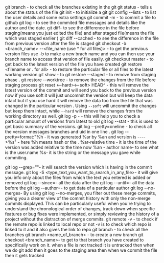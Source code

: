 git branch -  to check all the branches existing in the git
git status - tells u about the status of the file
git init - to initialize a git 
git config --lists  - to list the user details and some extra settings
git commit -m <message> -  to commit a file to github
git log - to see the commited file messages and details like the author and the date.
git diff-  to see the difference in the file before staging(means you just edited the file) and after staged file(means the file which was staged earlier ) 
git diff --cached -  to see the difference in the file from previous version after the file is staged 
git checkout -b <branch_name> <uid> --<file_name (use * for all files)> - to get the previous version files use -b to make a new brach name and you can then use your branch name to access that version of file easily.
git checkout master -  to get back to the latest version of the file you have created
git restore <filename or . for all> - to restore the particular file or all files to the latest working version 
git show <unique-commit-id>- to
git restore --staged <filename>- to remove from staging phase .
git restore --worktree <filename> -  to remove the changes from the file before staging process
git reset <--hard><OR><--soft> HEAD^ - this will remove the latest version of the commit and will send you back to the previous version now if you use soft it will just uncommit the version but will keep the data intact but if you use hard it will remove the data too from the file that was changed in the particular version .
Using `--soft` will uncommit the changes but keep them intact, while `--hard` will remove the changes from the working directory as well.
git log -p -<number of versions you want to see> - this will help you to check a particular amount of versions from latest to old 
git log --stat - this is used to get basic summary of the versions.
git log --pretty=oneline - to check all the version messages branches and uid in one line .
git log --pretty=format:"%h - it was generated %ar by %an  and version is ---->%s" - here %h means hash or the <commit-uid> .
%ar-relative time - it is the time of the version was added relative to the time now
%an - author name-  to see what is the user.name
%s- it is the string or the message you gave while commiting.

git log --grep="<text>"- it will search the version which is having <text> in the commit message. 
git log -S <type_text_you_want_to_search_in_any_file>- it will give you info only about the files from which the text you entered is added or removed
git log --since=<date>- all the data after the <date>
git log --until=<date>- all the data before the <date>
git log --author=<name>- to get data of a particular author
git log --no-merges- By using git log --no-merges, you filter out these merge commits, giving you a clearer view of the commit history with only the non-merge commits displayed. This can be particularly useful when you're trying to understand the chronological order of changes, track down when specific features or bug fixes were implemented, or simply reviewing the history of a project without the distraction of merge commits.
git remote -v - to check if the remote repo  is linked to local repo or not -v is to check which repo is linked to it and it also gives the link to repo
git branch - to check all the branches
git branch <name_of_branch> -  to create a new branch
git checkout <branch_name>- to get to that branch you have created to specifically work on it.
when a file is not tracked it is untracked then when we do git add then it goes to the staging area then when we commit the file then it gets tracked 